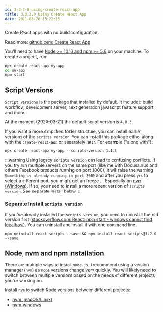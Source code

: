 ```yaml
---
id: 3-3-2-0-using-create-react-app
title: 3.3.2.0 Using Create React App
date: 2021-03-20 15:22:15
---
```


Create React apps with no build configuration.

Read more: <a href='https://github.com/facebook/create-react-app' class='external'>github.com: Create React App</a>

You’ll need to have [Node >= 10.16 and npm >= 5.6](#node-nvm-and-npm-installation) on your machine. To create a project, run:

```sh
npx create-react-app my-app
cd my-app
npm start
```

## Script Versions

`Script versions` is the package that installed by default. It includes: build workflow, development server, next generation javascript feature support and more.

At the moment (2020-03-21) the default script version is `4.0.3`.

If you want a more simplified folder structure, you can install earlier versions of the `scripts version`. You can install this package either along with the `create-react-app` or separately later. For example ("along with"):

```shell
npx create-react-app my-app --scripts-version 1.1.5
```

:::warning
Using legacy `scripts version` can lead to confusing conflicts. If you try run multiple servers on the same port (like me with Docusaurus and others Facebook products running on port 3000), it will raise the warning  `Something is already running on port 3000` and after you press `yes` to select a different port, you might get an freeze ... Especially on [nvm (Windows)](../../../node/nvm-windows). If so, you need to install a more recent version of `scripts version`. See separate install below.
:::

### Separate Install `scripts version`

 If you've already installed the `scripts version`, you need to uninstall the old version first (<a href='https://stackoverflow.com/questions/59271634/react-npm-start-windows-cannot-find-localhost' class='external'>stackoverflow.com: React: npm start - windows cannot find localhost</a>). You can uninstall and install it with one command line:

```shell
npm uninstall react-scripts --save && npm install react-scripts@3.2.0 --save
```

## Node, nvm and npm Installation

There are multiple ways to install `Node.js`. I recommend using a version manager (`nvm`) as `node` versions change very quickly. You will likely need to switch between multiple versions based on the needs of different projects you're working on.

Install `nvm` to switch Node versions between different projects:

- [nvm (macOS/Linux)](../../../node/nvm)
- [nvm-windows](../../../node/nvm-windows)
